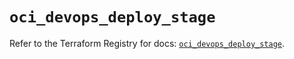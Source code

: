 # `oci_devops_deploy_stage`

Refer to the Terraform Registry for docs: [`oci_devops_deploy_stage`](https://registry.terraform.io/providers/oracle/oci/7.19.0/docs/resources/devops_deploy_stage).

